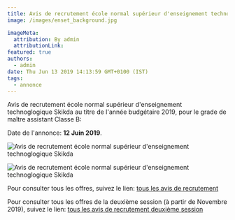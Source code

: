 ```yaml
---
title: Avis de recrutement école normal supérieur d'enseignement technoglogique Skikda
image: /images/enset_background.jpg

imageMeta:
  attribution: By admin
  attributionLink:
featured: true
authors:
  - admin
date: Thu Jun 13 2019 14:13:59 GMT+0100 (IST)
tags:
  - annonce
---
```


Avis de recrutement école normal supérieur d'enseignement technoglogique Skikda au titre de l'année budgétaire 2019, pour le grade de maître assistant Classe B:

Date de l'annonce: **12 Juin 2019**.

![Avis de recrutement école normal supérieur d'enseignement technoglogique Skikda](/images/avis_de_recrutement_enset.jpg)

![Avis de recrutement école normal supérieur d'enseignement technoglogique Skikda](/images/avis_de_recrutement_enset_2.jpg)

Pour consulter tous les offres, suivez le lien: [tous les avis de recrutement](/tous_les_avis_de_recrutement_annee_budgetaire_2019/)

Pour consulter tous les offres de la deuxième session (à partir de Novembre 2019), suivez le lien: [tous les avis de recrutement deuxième session](/tous-les-avis-de-recrutement-mitre-assistant-classe-b-au-titre-de-l-annee-2019-deuxieme-session/)
